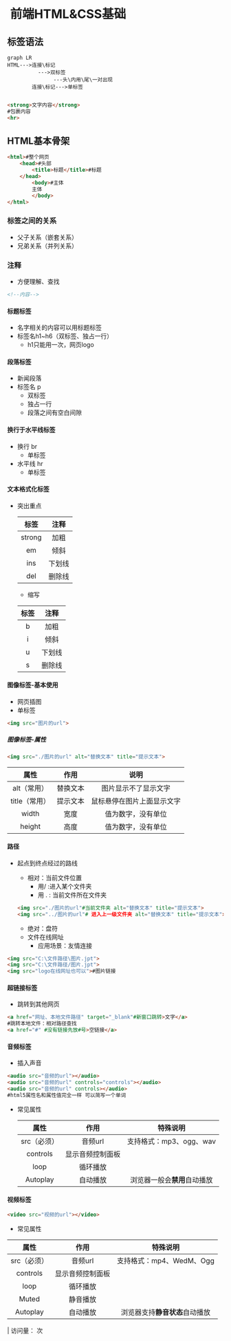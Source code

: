 

#  前端HTML&CSS基础

## 标签语法

```mermaid
graph LR
HTML--->连接\标记
          --->双标签
               ---头\内用\尾\一对出现
        连接\标记--->单标签
				
```

 

```html
<strong>文字内容</strong>
#包裹内容
<hr>
```

## HTML基本骨架

```html
<html>#整个网页
	<head>#头部
		<title>标题</title>#标题
	</head>
		<body>#主体
		主体
		</body>
</html>
```

### 标签之间的关系

- 父子关系（嵌套关系）
- 兄弟关系（并列关系）

### 注释

- 方便理解、查找

```html
<!--内容-->
```

#### 标题标签

- 名字相关的内容可以用标题标签
- 标签名h1~h6（双标签、独占一行）
  - h1只能用一次，网页logo

#### 段落标签

- 新闻段落
- 标签名 p 
  - 双标签
  - 独占一行
  - 段落之间有空白间隙

#### 换行于水平线标签

- 换行 br 
  - 单标签
- 水平线 hr 
  - 单标签

#### 文本格式化标签

- 突出重点

  |  标签  |  注释  |
  | :----: | :----: |
  | strong |  加粗  |
  |   em   |  倾斜  |
  |  ins   | 下划线 |
  |  del   | 删除线 |

   

  - 缩写

  | 标签 |  注释  |
  | :--: | :----: |
  |  b   |  加粗  |
  |  i   |  倾斜  |
  |  u   | 下划线 |
  |  s   | 删除线 |

#### 图像标签-基本使用

- 网页插图
- 单标签

```html
<img src="图片的url">
```

##### 图像标签-属性

```html
<img src="./图片的url" alt="替换文本" title="提示文本">
```

|     属性      |   作用   |            说明            |
| :-----------: | :------: | :------------------------: |
|  alt（常用）  | 替换文本 |    图片显示不了显示文字    |
| title（常用） | 提示文本 | 鼠标悬停在图片上面显示文字 |
|     width     |   宽度   |     值为数字，没有单位     |
|    height     |   高度   |     值为数字，没有单位     |



#### 路径

- 起点到终点经过的路线

  - 相对：当前文件位置
    - 用/ :进入某个文件夹
    - 用 . : 当前文件所在文件夹

  ```html
  <img src="./图片的url"#当前文件夹 alt="替换文本" title="提示文本">
  <img src="../图片的url"# 进入上一级文件夹 alt="替换文本" title="提示文本">
  ```

  - 绝对：盘符
  - 文件在线网址
    - 应用场景：友情连接

```html
<img src="C:\文件路径\图片.jpt">
<img src="C:\文件路径/图片.jpt">
<img src="logo在线网址也可以">#图片链接
```

#### 超链接标签

- 跳转到其他网页

```html
<a href="网址、本地文件路径" target="_blank"#新窗口跳转>文字</a>
#跳转本地文件：相对路径查找
<a href="#" #没有链接先放#号>空链接</a>
```

#### 音频标签

- 插入声音

```html
<audio src="音频的url"></audio>
<audio src="音频的url" controls="controls"></audio>
<audio src="音频的url" controls></audio>
#html5属性名和属性值完全一样 可以简写一个单词
```

- 常见属性

  |    属性     |       作用       |           特殊说明           |
  | :---------: | :--------------: | :--------------------------: |
  | src（必须） |     音频url      |   支持格式：mp3、ogg、wav    |
  |  controls   | 显示音频控制面板 |                              |
  |    loop     |     循环播放     |                              |
  |  Autoplay   |     自动播放     | 浏览器一般会**禁用**自动播放 |

#### 视频标签

```html
<video src="视频的url"></video>
```

- 常见属性

|    属性     |       作用       |            特殊说明            |
| :---------: | :--------------: | :----------------------------: |
| src（必须） |     音频url      |    支持格式：mp4、WedM、Ogg    |
|  controls   | 显示音频控制面板 |                                |
|    loop     |     循环播放     |                                |
|    Muted    |     静音播放     |                                |
|  Autoplay   |     自动播放     | 浏览器支持**静音状态**自动播放 |















<!-- 加载mermaid，以便GitHub page 展示mermaid -->

<script src="https://unpkg.com/mermaid@11.4.1/dist/mermaid.min.js"></script>

<!-- 兼容GitHub -->

<script>
mermaid.initialize({startOnLoad:true});
window.mermaid.init(undefined, document.querySelectorAll('.language-mermaid')); 
</script>


<!-- 访问量统计 -->

<span id="busuanzi_container_page_pv"> | 访问量：<span id="busuanzi_value_page_pv"></span> 次</span>
